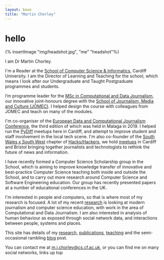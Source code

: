 ```yaml
---
layout: base
title: "Martin Chorley"
---
```


# hello



{% insertImage "img/headshot.jpg", "me" "headshot"%}

I am Dr Martin Chorley.

I'm a Reader at the [School of Computer Science &amp; Informatics](http://www.cardiff.ac.uk/computer-science/), Cardiff University. I am the Director of Learning and Teaching for the school, which means I look after our Undergraduate and Taught Postgraduate programmes and students.

I’m programme leader for the [MSc in Computational and Data Journalism](http://www.cardiff.ac.uk/study/postgraduate/taught/courses/course/computational-and-data-journalism-msc), our innovative joint-honours degree with the [School of Journalism, Media and Culture (JOMEC)](http://www.cardiff.ac.uk/journalism-media-and-culture). I helped design the course with colleagues from JOMEC and teach on many of the modules.

I'm co-organiser of the [European Data and Computational Journalism Conference](http://datajconf.com/), the third edition of which was held in Malaga in 2019. I helped run the [PyDiff](http://www.pydiff.wales/) meetups here in Cardiff, and attempt to improve student and staff involvement in the local tech scene. I'm also co-founder of the [South Wales x South West](https://twitter.com/hh_swxsw) chapter of [Hacks/Hackers](https://hackshackers.com/), we hold [meetups](https://www.meetup.com/Hacks-Hackers-South-Wales-x-South-West/) in Cardiff and Bristol bringing together journalists and technologists to rethink the future of news and information. 

I have recently formed a Computer Science Scholarship group in the School, which is aiming to improve knowledge transfer of innovative and best-practice Computer Science teaching both inside and outside the School, and to carry out more research around Computer Science and Software Engineering education. Our group has recently presented papers at a number of educational conferences in the UK.

I'm interested in people and computers, so that is where most of my research is focused. A lot of my recent [research](research/) is looking at modern journalism and computer science education, with work in the area of Computational and Data Journalism. I am also interested in analysis of human behaviour as exposed through social network data, and interactions between people, systems and places.

This site has details of my [research](research/), [publications](research/), [teaching](teaching/) and the semi-occasional rambling [blog](blog/) post.

You can contact me at [m.j.chorley@cs.cf.ac.uk](mailto:m.j.chorley@cs.cardiff.ac.uk), or you can find me on many social networks, links up top
